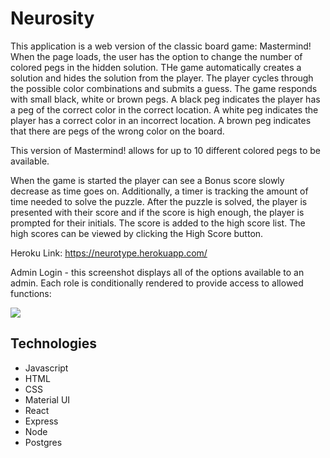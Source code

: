
# Neurosity

This application is a web version of the classic board game: Mastermind! When the page loads, the user has the option to change the number of colored pegs in the hidden solution. THe game automatically creates a solution and hides the solution from the player. The player cycles through the possible color combinations and submits a guess. The game responds with small black, white or brown pegs. A black peg indicates the player has a peg of the correct color in the correct location. A white peg indicates the player has a correct color in an incorrect location. A brown peg indicates that there are pegs of the wrong color on the board.

This version of Mastermind! allows for up to 10 different colored pegs to be available. 

When the game is started the player can see a Bonus score slowly decrease as time goes on. Additionally, a timer is tracking the amount of time needed to solve the puzzle. After the puzzle is solved, the player is presented with their score and if the score is high enough, the player is prompted for their initials. The score is added to the high score list. The high scores can be viewed by clicking the High Score button. 

Heroku Link: https://neurotype.herokuapp.com/

Admin Login - this screenshot displays all of the options available to an admin. Each role is conditionally rendered to provide access to allowed functions:

<img src="public/images/adminlogin.png">

## Technologies

- Javascript
- HTML
- CSS
- Material UI
- React
- Express
- Node
- Postgres
